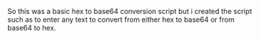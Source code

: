 So this was a basic hex to base64 conversion script but i created the script such as to enter any text to convert from either hex to base64 or from base64 to hex.
